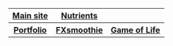 <table>
  <tr>
    <th><a href="https://teaguehannam.com">Main site</a></th>
    <th><a href="https://teaguehannam.info/home">Nutrients</a></th>
  </tr>
  <tr>
    <th><a href="https://portfolio.teaguehannam.com">Portfolio</a></th>
    <th><a href="https://fxsmoothie.com/">FXsmoothie</a></th>
    <th><a href="https://tea-game-of-life.netlify.app/">Game of Life</a></th>
  </tr>
</table>
